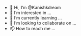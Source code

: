 - 👋 Hi, I’m @Kanishkdream
- 👀 I’m interested in ...
- 🌱 I’m currently learning ...
- 💞️ I’m looking to collaborate on ...
- 📫 How to reach me ...

<!---
Kanishkdream/Kanishkdream is a ✨ special ✨ repository because its `README.md` (this file) appears on your GitHub profile.
You can click the Preview link to take a look at your changes.
--->
